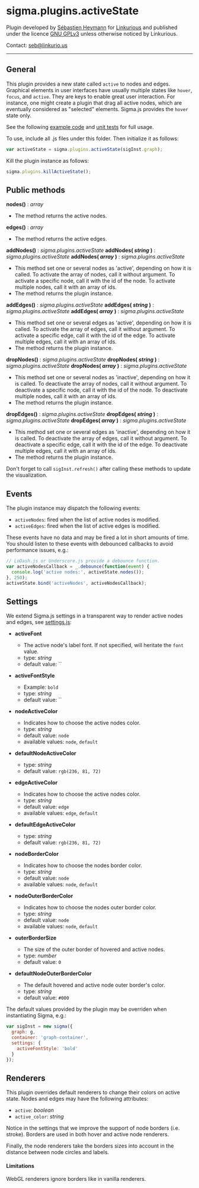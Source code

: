 sigma.plugins.activeState
==================

Plugin developed by [Sébastien Heymann](https://github.com/sheymann) for [Linkurious](https://github.com/Linkurious) and published under the licence [GNU GPLv3](LICENSE) unless otherwise noticed by Linkurious.

Contact: seb@linkurio.us

---
## General
This plugin provides a new state called `active` to nodes and edges. Graphical elements in user interfaces have usually multiple states like `hover`, `focus`, and `active`. They are keys to enable great user interaction. For instance, one might create a plugin that drag all active nodes, which are eventually considered as "selected" elements. Sigma.js provides the `hover` state only.

See the following [example code](../../examples/active-state.html) and [unit tests](../../test/unit.plugins.activeState.js) for full usage.

To use, include all .js files under this folder. Then initialize it as follows:

````javascript
var activeState = sigma.plugins.activeState(sigInst.graph);
````

Kill the plugin instance as follows:

````javascript
sigma.plugins.killActiveState();
````

## Public methods

**nodes()** : *array*
 * The method returns the active nodes.

**edges()** : *array*
 * The method returns the active edges.

**addNodes()** : *sigma.plugins.activeState*
**addNodes( *string* )** : *sigma.plugins.activeState*
**addNodes( *array* )** : *sigma.plugins.activeState*
 * This method set one or several nodes as 'active', depending on how it is called. To activate the array of nodes, call it without argument. To activate a specific node, call it with the id of the node. To activate multiple nodes, call it with an array of ids.
 * The method returns the plugin instance.

**addEdges()** : *sigma.plugins.activeState*
**addEdges( *string* )** : *sigma.plugins.activeState*
**addEdges( *array* )** : *sigma.plugins.activeState*
 * This method set one or several edges as 'active', depending on how it is called. To activate the array of edges, call it without argument. To activate a specific edge, call it with the id of the edge. To activate multiple edges, call it with an array of ids.
 * The method returns the plugin instance.

**dropNodes()** : *sigma.plugins.activeState*
**dropNodes( *string* )** : *sigma.plugins.activeState*
**dropNodes( *array* )** : *sigma.plugins.activeState*
 * This method set one or several nodes as 'inactive', depending on how it is called. To deactivate the array of nodes, call it without argument. To deactivate a specific node, call it with the id of the node. To deactivate multiple nodes, call it with an array of ids.
 * The method returns the plugin instance.

**dropEdges()** : *sigma.plugins.activeState*
**dropEdges( *string* )** : *sigma.plugins.activeState*
**dropEdges( *array* )** : *sigma.plugins.activeState*
 * This method set one or several edges as 'inactive', depending on how it is called. To deactivate the array of edges, call it without argument. To deactivate a specific edge, call it with the id of the edge. To deactivate multiple edges, call it with an array of ids.
 * The method returns the plugin instance.

Don't forget to call `sigInst.refresh()` after calling these methods to update the visualization.

## Events

The plugin instance may dispatch the following events:
- `activeNodes`: fired when the list of active nodes is modified.
- `activeEdges`: fired when the list of active edges is modified.

These events have no data and may be fired a lot in short amounts of time. You should listen to these events with debounced callbacks to avoid performance issues, e.g.:

````javascript
// LoDash.js or Underscore.js provide a debounce function.
var activeNodesCallback = _.debounce(function(event) {
  console.log('active nodes:', activeState.nodes());
}, 250);
activeState.bind('activeNodes', activeNodesCallback);
````

## Settings

We extend Sigma.js settings in a transparent way to render active nodes and edges, see [settings.js](settings.js):

 * **activeFont**
   * The active node's label font. If not specified, will heritate the `font` value.
   * type: *string*
   * default value: ``

 * **activeFontStyle**
   * Example: `bold`
   * type: *string*
   * default value: ``

 * **nodeActiveColor**
   * Indicates how to choose the active nodes color.
   * type: *string*
   * default value: `node`
   * available values: `node`, `default`

 * **defaultNodeActiveColor**
   * type: *string*
   * default value: `rgb(236, 81, 72)`

 * **edgeActiveColor**
   * Indicates how to choose the active nodes color.
   * type: *string*
   * default value: `edge`
   * available values: `edge`, `default`

 * **defaultEdgeActiveColor**
   * type: *string*
   * default value: `rgb(236, 81, 72)`

 * **nodeBorderColor**
   * Indicates how to choose the nodes border color.
   * type: *string*
   * default value: `node`
   * available values: `node`, `default`

 * **nodeOuterBorderColor**
   * Indicates how to choose the nodes outer border color.
   * type: *string*
   * default value: `node`
   * available values: `node`, `default`

 * **outerBorderSize**
   * The size of the outer border of hovered and active nodes.
   * type: *number*
   * default value: `0`

 * **defaultNodeOuterBorderColor**
   * The default hovered and active node outer border's color.
   * type: *string*
   * default value: `#000`

The default values provided by the plugin may be overriden when instantiating Sigma, e.g.:

````javascript
var sigInst = new sigma({
  graph: g,
  container: 'graph-container',
  settings: {
    activeFontStyle: 'bold'
  }
});
````

## Renderers

This plugin overrides default renderers to change their colors on active state. Nodes and edges may have the following attributes:
- `active`: *boolean*
- `active_color`: *string*

Notice in the settings that we improve the support of node borders (i.e. stroke). Borders are used in both hover and active node renderers.

Finally, the node renderers take the borders sizes into account in the distance between node circles and labels.

#### Limitations

WebGL renderers ignore borders like in vanilla renderers.
